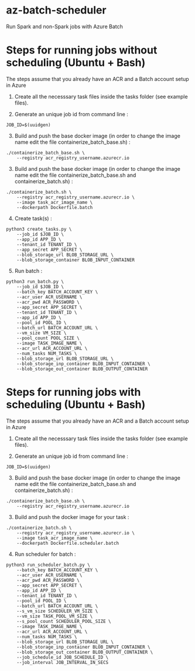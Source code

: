 # az-batch-scheduler
Run Spark and non-Spark jobs with Azure Batch

# Steps for running jobs without scheduling (Ubuntu + Bash)
The steps assume that you already have an ACR and a Batch account setup in Azure

1. Create all the necesssary task files inside the tasks folder (see example files).

2. Generate an unique job id from command line : 
```
JOB_ID=$(uuidgen)
```

3. Build and push the base docker image (in order to change the image name edit the file containerize_batch_base.sh) : 
```
./containerize_batch_base.sh \
    --registry acr_registry_username.azurecr.io
```

3. Build and push the base docker image (in order to change the image name edit the file containerize_batch_base.sh and containerize_batch.sh) : 
```
./containerize_batch.sh \
    --registry acr_registry_username.azurecr.io \
    --image task_acr_image_name \
    --dockerpath Dockerfile.batch
```

4. Create task(s) : 
```
python3 create_tasks.py \
    --job_id $JOB_ID \
    --app_id APP_ID \
    --tenant_id TENANT_ID \
    --app_secret APP_SECRET \
    --blob_storage_url BLOB_STORAGE_URL \
    --blob_storage_container BLOB_INPUT_CONTAINER
```

5. Run batch :
```
python3 run_batch.py \
    --job_id $JOB_ID \
    --batch_key BATCH_ACCOUNT_KEY \
    --acr_user ACR_USERNAME \
    --acr_pwd ACR_PASSWORD \
    --app_secret APP_SECRET \
    --tenant_id TENANT_ID \
    --app_id APP_ID \
    --pool_id POOL_ID \
    --batch_url BATCH_ACCOUNT_URL \
    --vm_size VM_SIZE \
    --pool_count POOL_SIZE \
    --image TASK_IMAGE_NAME \
    --acr_url ACR_ACCOUNT_URL \
    --num_tasks NUM_TASKS \
    --blob_storage_url BLOB_STORAGE_URL \
    --blob_storage_inp_container BLOB_INPUT_CONTAINER \
    --blob_storage_out_container BLOB_OUTPUT_CONTAINER
```

# Steps for running jobs with scheduling (Ubuntu + Bash)
The steps assume that you already have an ACR and a Batch account setup in Azure

1. Create all the necesssary task files inside the tasks folder (see example files).

2. Generate an unique job id from command line : 
```
JOB_ID=$(uuidgen)
```

3. Build and push the base docker image (in order to change the image name edit the file containerize_batch_base.sh and containerize_batch.sh) : 
```
./containerize_batch_base.sh \
    --registry acr_registry_username.azurecr.io
```

3. Build and push the docker image for your task : 
```
./containerize_batch.sh \
    --registry acr_registry_username.azurecr.io \
    --image task_acr_image_name \
    --dockerpath Dockerfile.scheduler.batch
```

4. Run scheduler for batch :
```
python3 run_scheduler_batch.py \
    --batch_key BATCH_ACCOUNT_KEY \
    --acr_user ACR_USERNAME \
    --acr_pwd ACR_PASSWORD \
    --app_secret APP_SECRET \
    --app_id APP_ID \
    --tenant_id TENANT_ID \
    --pool_id POOL_ID \
    --batch_url BATCH_ACCOUNT_URL \
    --s_vm_size SCHEDULER_VM_SIZE \
    --vm_size TASK_POOL_VM_SIZE \
    --s_pool_count SCHEDULER_POOL_SIZE \
    --image TASK_IMAGE_NAME \
    --acr_url ACR_ACCOUNT_URL \
    --num_tasks NUM_TASKS \
    --blob_storage_url BLOB_STORAGE_URL \
    --blob_storage_inp_container BLOB_INPUT_CONTAINER \
    --blob_storage_out_container BLOB_OUTPUT_CONTAINER \
    --job_schedule_id JOB_SCHEDULE_ID \
    --job_interval JOB_INTERVAL_IN_SECS
```
